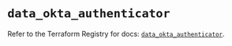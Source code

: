 # `data_okta_authenticator`

Refer to the Terraform Registry for docs: [`data_okta_authenticator`](https://registry.terraform.io/providers/okta/okta/4.11.0/docs/data-sources/authenticator).
